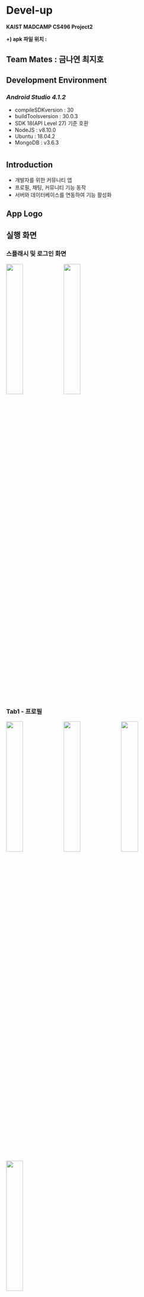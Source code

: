 # Devel-up
**KAIST MADCAMP CS496 Project2**



**+) apk 파일 위치 :**



## Team Mates : 금나연 최지호



## Development Environment

### *Android Studio 4.1.2*

  * compileSDKversion : 30
  * buildToolsversion : 30.0.3
  * SDK 18(API Level 27) 기준 호환
  * NodeJS : v8.10.0
  * Ubuntu : 18.04.2
  * MongoDB : v3.6.3


# 
## **Introduction**


* 개발자를 위한 커뮤니티 앱
* 프로필, 채팅, 커뮤니티 기능 동작
* 서버와 데이터베이스를 연동하여 기능 활성화



## **App Logo**



## **실행 화면**

### 스플래시 및 로그인 화면

<img src="https://user-images.githubusercontent.com/72987121/125556330-62e5f0c6-f993-4991-bc68-b3d830e8cc95.jpg" width=30% height=30%>  <img src="https://user-images.githubusercontent.com/72987121/125553552-1b3f0314-6a1e-47f7-af08-f4b4ca0b7839.jpg" width=30% height=30%>




### Tab1 - 프로필
<img src="https://user-images.githubusercontent.com/72987121/125553531-33733d79-09d1-4413-a0bd-b62e6804bf83.jpg" width=30% height=30%>  <img src="https://user-images.githubusercontent.com/72987121/125553527-bbb9a389-3077-4827-8e53-a9c7c892ef53.jpg" width=30% height=30%>  <img src="https://user-images.githubusercontent.com/72987121/125553543-7973e45e-75e0-49a6-9432-4d148ee1dc9b.jpg" width=30% height=30%>

<img src="https://user-images.githubusercontent.com/72987121/125553534-cc8e80b5-fd78-4773-8753-1726658ec4a6.jpg" width=30% height=30%>

* 로그인한 유저의 프로필 사항 기재
* 내가 작성한 글, 내가 좋아요를 누른 글 열람
* 회원 탈퇴



### Tab2 - 채팅
<img src="https://user-images.githubusercontent.com/72987121/125553556-47503729-04a1-4307-8c10-62753b46f3b6.jpg" width=30% height=30%>  <img src="https://user-images.githubusercontent.com/72987121/125554616-1edf4fa5-11ee-4837-b95c-cb36aed51651.jpg" width=30% height=30%>  

* 소켓을 활용한 실시간 채팅 서비스
* 웹소켓을 사용하여 글, 이미지, 좋아요 아이콘 전송 가능
* 수신한 메세지(글, 이미지)를 클릭/재클릭하면 좋아요 아이콘을 표시



### Tab3 - 커뮤니티

<img src="https://user-images.githubusercontent.com/72987121/125553554-5e480db6-307d-4787-a322-91dde56fd288.jpg" width=30% height=30%>  <img src="https://user-images.githubusercontent.com/72987121/125553535-c28767c4-3fca-43ce-829a-c3022c34b5b8.jpg" width=30% height=30%>    <img src="https://user-images.githubusercontent.com/72987121/125553555-2701c2c0-086c-4ca3-927c-564c78b4fa60.jpg" width=30% height=30%>


<img src="https://user-images.githubusercontent.com/72987121/125553545-7a15d627-77d6-41a7-a37a-89303a58f69c.jpg" width=30% height=30%>   <img src="https://user-images.githubusercontent.com/72987121/125553524-f5da97d6-e3c7-45b6-8be7-6ee64bbccf62.jpg" width=30% height=30%>  <img src="https://user-images.githubusercontent.com/72987121/125553546-e28130ba-9abe-434c-8b6d-e8b52c33c661.jpg" width=30% height=30%>


* 전체 게시글 열람
* 내 게시글일 시 수정, 삭제 버튼이 있고 댓글을 삭제할 수 있는 버튼이 보여짐
* 내 게시글이 아닐 경우 댓글 작성만 가능
 


## 
## **실행 gif**

././
  
